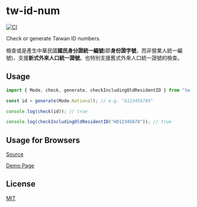 tw-id-num
==========

[![CI](https://github.com/magiclen/ts-tw-id-num/actions/workflows/ci.yml/badge.svg)](https://github.com/magiclen/ts-tw-id-num/actions/workflows/ci.yml)

Check or generate Taiwan ID numbers.

檢查或是產生中華民國**國民身分證統一編號**(即**身份證字號**，而非營業人統一編號)，支援**新式外來人口統一證號**。也特別支援舊式外來人口統一證號的檢查。

## Usage

```typescript
import { Mode, check, generate, checkIncludingOldResidentID } from "tw-id-num";

const id = generate(Mode.National); // e.g. "A123456789"

console.log(check(id)); // true

console.log(checkIncludingOldResidentID("HD12345678")); // true
```

## Usage for Browsers

[Source](demo.html)

[Demo Page](https://rawcdn.githack.com/magiclen/ts-tw-id-num/master/demo.html)

## License

[MIT](LICENSE)